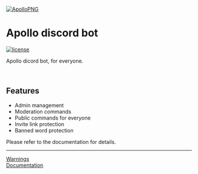 [![ApolloPNG](https://github.com/mertcandav/apollo/blob/master/docs/res/apollo.png)](https://github.com/mertcandav/apollo)
# Apollo discord bot
[![license](https://camo.githubusercontent.com/890acbdcb87868b382af9a4b1fac507b9659d9bf/68747470733a2f2f696d672e736869656c64732e696f2f62616467652f6c6963656e73652d4d49542d626c75652e737667)](https://opensource.org/licenses/MIT)

Apollo dicord bot, for everyone.

<br>

## Features
+ Admin management
+ Moderation commands
+ Public commands for everyone
+ Invite link protection
+ Banned word protection

Please refer to the documentation for details.

---
<a href="https://github.com/mertcandav/apollo/wiki/Warnings">Warnings<a/> <br>
<a href="https://github.com/mertcandav/apollo/wiki">Documentation<a/>
